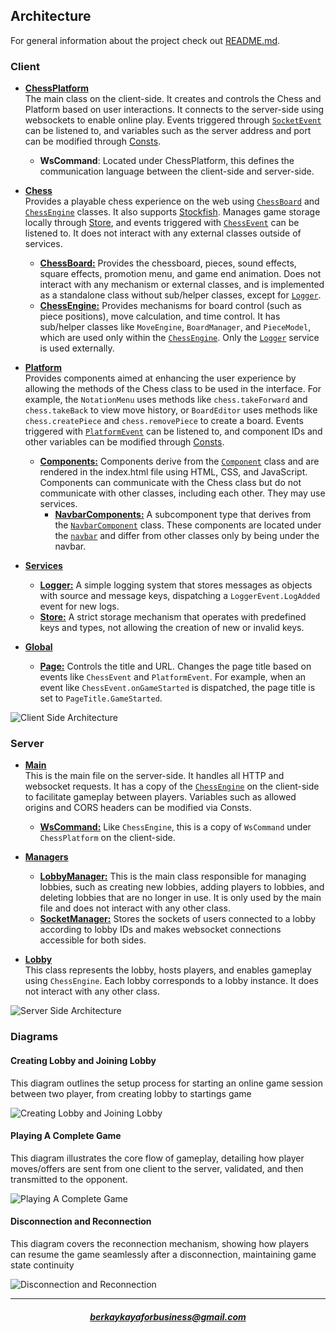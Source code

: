 ## Architecture

For general information about the project check out [README.md](https://github.com/bberkay/chess/tree/main).

### Client

- **[ChessPlatform](https://github.com/bberkay/chess/blob/main/client/src/ChessPlatform.ts)**  
  The main class on the client-side. It creates and controls the Chess and Platform based on user interactions. It connects to the server-side using websockets to enable online play. Events triggered through [`SocketEvent`](https://github.com/bberkay/chess/blob/main/client/src/Types/index.ts) can be listened to, and variables such as the server address and port can be modified through [Consts](https://github.com/bberkay/chess/blob/main/client/src/Consts/index.ts).
  - **WsCommand**: Located under ChessPlatform, this defines the communication language between the client-side and server-side.

- **[Chess](https://github.com/bberkay/chess/blob/main/client/src/Chess/Chess.ts)**  
  Provides a playable chess experience on the web using [`ChessBoard`](https://github.com/bberkay/chess/blob/main/client/src/Chess/Board/ChessBoard.ts) and [`ChessEngine`](https://github.com/bberkay/chess/blob/main/client/src/Chess/Engine/ChessEngine.ts) classes. It also supports [Stockfish](https://github.com/bberkay/chess/blob/main/client/src/Chess/Bot/index.ts). Manages game storage locally through [Store](https://github.com/bberkay/chess/blob/main/client/src/Services/Store.ts), and events triggered with [`ChessEvent`](https://github.com/bberkay/chess/blob/main/client/src/Chess/Types/index.ts) can be listened to. It does not interact with any external classes outside of services.
  - **[ChessBoard:](https://github.com/bberkay/chess/tree/main/client/src/Chess/Board)** Provides the chessboard, pieces, sound effects, square effects, promotion menu, and game end animation. Does not interact with any mechanism or external classes, and is implemented as a standalone class without sub/helper classes, except for [`Logger`](https://github.com/bberkay/chess/blob/main/client/src/Services/Logger.ts).
  - **[ChessEngine:](https://github.com/bberkay/chess/tree/main/client/src/Chess/Engine)** Provides mechanisms for board control (such as piece positions), move calculation, and time control. It has sub/helper classes like `MoveEngine`, `BoardManager`, and `PieceModel`, which are used only within the [`ChessEngine`](https://github.com/bberkay/chess/blob/main/client/src/Chess/Engine/ChessEngine.ts). Only the [`Logger`](https://github.com/bberkay/chess/blob/main/client/src/Services/Logger.ts) service is used externally.

- **[Platform](https://github.com/bberkay/chess/blob/main/client/src/Platform/Platform.ts)**  
  Provides components aimed at enhancing the user experience by allowing the methods of the Chess class to be used in the interface. For example, the `NotationMenu` uses methods like `chess.takeForward` and `chess.takeBack` to view move history, or `BoardEditor` uses methods like `chess.createPiece` and `chess.removePiece` to create a board. Events triggered with [`PlatformEvent`](https://github.com/bberkay/chess/blob/main/client/src/Platform/Types/index.ts) can be listened to, and component IDs and other variables can be modified through [Consts](https://github.com/bberkay/chess/blob/main/client/src/Platform/Consts/index.ts).
  - **[Components:](https://github.com/bberkay/chess/tree/main/client/src/Platform/Components)** Components derive from the [`Component`](https://github.com/bberkay/chess/blob/main/client/src/Platform/Components/Component.ts) class and are rendered in the index.html file using HTML, CSS, and JavaScript. Components can communicate with the Chess class but do not communicate with other classes, including each other. They may use services.
    - **[NavbarComponents:](https://github.com/bberkay/chess/tree/main/client/src/Platform/Components/NavbarComponents)** A subcomponent type that derives from the [`NavbarComponent`](https://github.com/bberkay/chess/blob/main/client/src/Platform/Components/NavbarComponents/NavbarComponent.ts) class. These components are located under the [`navbar`](https://github.com/bberkay/chess/blob/main/client/src/Platform/Components/Navbar.ts) and differ from other classes only by being under the navbar.

- **[Services](https://github.com/bberkay/chess/tree/main/client/src/Services)**
  - **[Logger:](https://github.com/bberkay/chess/blob/main/client/src/Services/Logger.ts)** A simple logging system that stores messages as objects with source and message keys, dispatching a `LoggerEvent.LogAdded` event for new logs.
  - **[Store:](https://github.com/bberkay/chess/blob/main/client/src/Services/Store.ts)** A strict storage mechanism that operates with predefined keys and types, not allowing the creation of new or invalid keys.

- **[Global](https://github.com/bberkay/chess/tree/main/client/src/Global)**
  - **[Page:](https://github.com/bberkay/chess/blob/main/client/src/Global/Page.ts)** Controls the title and URL. Changes the page title based on events like `ChessEvent` and `PlatformEvent`. For example, when an event like `ChessEvent.onGameStarted` is dispatched, the page title is set to `PageTitle.GameStarted`.

![Client Side Architecture](https://raw.githubusercontent.com/bberkay/chess/refs/heads/main/docs/chess-platform-Client-Side-Architecture.png)

### Server

- **[Main](https://github.com/bberkay/chess/blob/main/server/src/main.ts)**  
  This is the main file on the server-side. It handles all HTTP and websocket requests. It has a copy of the [`ChessEngine`](https://github.com/bberkay/chess/tree/main/server/src/Chess) on the client-side to facilitate gameplay between players. Variables such as allowed origins and CORS headers can be modified via Consts.
  - **[WsCommand:](https://github.com/bberkay/chess/blob/main/server/src/main.ts)** Like `ChessEngine`, this is a copy of `WsCommand` under `ChessPlatform` on the client-side.

- **[Managers](https://github.com/bberkay/chess/tree/main/server/src/Managers)**
  - **[LobbyManager:](https://github.com/bberkay/chess/blob/main/server/src/Managers/LobbyManager.ts)** This is the main class responsible for managing lobbies, such as creating new lobbies, adding players to lobbies, and deleting lobbies that are no longer in use. It is only used by the main file and does not interact with any other class.
  - **[SocketManager:](https://github.com/bberkay/chess/blob/main/server/src/Managers/SocketManager.ts)** Stores the sockets of users connected to a lobby according to lobby IDs and makes websocket connections accessible for both sides.

- **[Lobby](https://github.com/bberkay/chess/blob/main/server/src/Lobby/index.ts)**  
  This class represents the lobby, hosts players, and enables gameplay using `ChessEngine`. Each lobby corresponds to a lobby instance. It does not interact with any other class.

![Server Side Architecture](https://raw.githubusercontent.com/bberkay/chess/refs/heads/main/docs/chess-platform-Server-Side-Architecture.png)

### Diagrams

#### Creating Lobby and Joining Lobby

This diagram outlines the setup process for starting an online game session between two player, from creating lobby to startings game

![Creating Lobby and Joining Lobby](https://raw.githubusercontent.com/bberkay/chess/refs/heads/main/docs/chess-platform-Preparing-Online-Game.png)

#### Playing A Complete Game

This diagram illustrates the core flow of gameplay, detailing how player moves/offers are sent from one client to the server, validated, and then transmitted to the opponent.

![Playing A Complete Game](https://raw.githubusercontent.com/bberkay/chess/refs/heads/main/docs/chess-platform-Playing-Online-Game.png)

#### Disconnection and Reconnection

This diagram covers the reconnection mechanism, showing how players can resume the game seamlessly after a disconnection, maintaining game state continuity

![Disconnection and Reconnection](https://raw.githubusercontent.com/bberkay/chess/refs/heads/main/docs/chess-platform-Disconnection-Reconnection.png)

---

<h5 align="center"><a href="mailto:berkaykayaforbusiness@gmail.com">berkaykayaforbusiness@gmail.com</a></h5>
